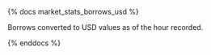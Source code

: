 {% docs market_stats_borrows_usd %}

Borrows converted to USD values as of the hour recorded.

{% enddocs %}